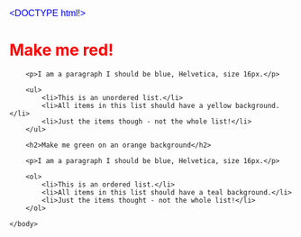 <DOCTYPE html!>
<html>
<head>
<title> Test Project for Class</title>
<style>
p {
color: blue;
font-family: 'Helvetica';
font-size: 16px;}
h1 {color: red;}
ul li {background-color: yellow;}
h2 {color: green; background-color: orange;}
ol li {background-color: teal;}
</style>
</head>

<!DOCTYPE html>
<html>
    <head>
        <title>CSS Exercises 1</title>
    </head>
    <body>
        <h1>Make me red!</h1>

        <p>I am a paragraph I should be blue, Helvetica, size 16px.</p>

        <ul>
            <li>This is an unordered list.</li>
            <li>All items in this list should have a yellow background.</li>
            <li>Just the items though - not the whole list!</li>
        </ul>

        <h2>Make me green on an orange background</h2>

        <p>I am a paragraph I should be blue, Helvetica, size 16px.</p>

        <ol>
            <li>This is an ordered list.</li>
            <li>All items in this list should have a teal background.</li>
            <li>Just the items thought - not the whole list!</li>
        </ol>

    </body>
</html>
